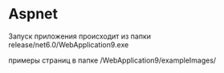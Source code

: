 # Aspnet
Запуск приложения происходит из папки release/net6.0/WebApplication9.exe

примеры страниц в папке /WebApplication9/exampleImages/
